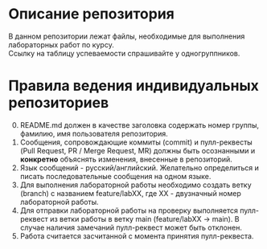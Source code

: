 # Описание репозитория  
В данном репозитории лежат файлы, необходимые для выполнения лабораторных работ по курсу.  
Ссылку на таблицу успеваемости спрашивайте у одногруппников.

# Правила ведения индивидуальных репозиториев
0. README.md должен в качестве заголовка содержать номер группы, фамилию, имя пользователя репозитория. 
1. Сообщения, сопровождающие коммиты (commit) и пулл-реквесты (Pull Request, PR / Merge Request, MR) 
должны быть осознанными и **конкретно** объяснять изменения, внесенные в репозиторий.
2. Язык сообщений - русский/английский. Желательно определиться и писать последовательные сообщения на одном языке.  
3. Для выполнения лабораторной работы необходимо создать ветку (branch) с названием feature/labXX, 
где XX - двузначный номер лабораторной работы.
4. Для отправки лабораторной работы на проверку выполняется пулл-реквест из ветки работы в ветку main
(feature/labXX -> main). В случае наличия замечаний пулл-реквест может быть отклонен.  
4. Работа считается засчитанной с момента принятия пулл-реквеста.
